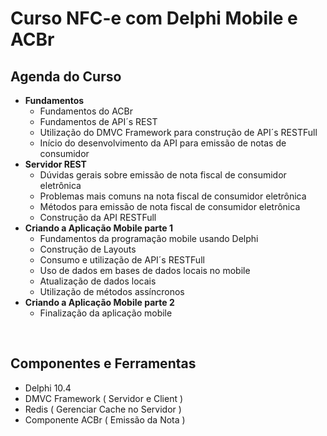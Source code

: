 <h1>Curso NFC-e com Delphi Mobile e ACBr</h1>
  

<h2>Agenda do Curso</h2>  

* **Fundamentos**
  * Fundamentos do ACBr
  * Fundamentos de API´s REST
  * Utilização do DMVC Framework para construção de API´s RESTFull
  * Início do desenvolvimento da API para emissão de notas de consumidor
* **Servidor REST**
  * Dúvidas gerais sobre emissão de nota fiscal de consumidor eletrônica
  * Problemas mais comuns na nota fiscal de consumidor eletrônica 
  * Métodos para emissão de nota fiscal de consumidor eletrônica
  * Construção da API RESTFull
* **Criando a Aplicação Mobile parte 1**
  * Fundamentos da programação mobile usando Delphi
  * Construção de Layouts
  * Consumo e utilização de API´s RESTFull
  * Uso de dados em bases de dados locais no mobile
  * Atualização de dados locais
  * Utilização de métodos assíncronos
* **Criando a Aplicação Mobile parte 2**
  * Finalização da aplicação mobile 

</br>
  
<h2>Componentes e Ferramentas</h2>  

* Delphi 10.4
* DMVC Framework ( Servidor e Client )
* Redis ( Gerenciar Cache no Servidor ) 
* Componente ACBr ( Emissão da Nota )  
  

